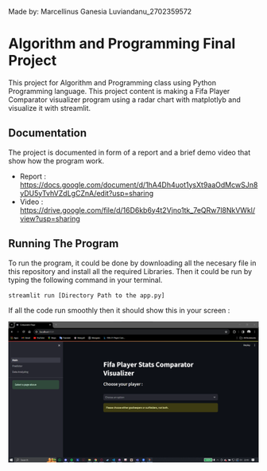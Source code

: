 Made by: Marcellinus Ganesia Luviandanu_2702359572

# Algorithm and Programming Final Project

This project for Algorithm and Programming class using Python Programming language. This project content is making a Fifa Player Comparator visualizer program using a radar chart with matplotlyb and visualize it with streamlit. 


## Documentation

The project is documented in form of a report and a brief demo video that show how the program work.

- Report : https://docs.google.com/document/d/1hA4Dh4uot1ysXt9aaOdMcwSJn8yDU5yTvhVZdLgCZnA/edit?usp=sharing
- Video : https://drive.google.com/file/d/16D6kb6y4t2Vjno1tk_7eQRw7l8NkVWkl/view?usp=sharing


## Running The Program

To run the program, it could be done by downloading all the necesary file in this repository and install all the required Libraries. Then it could be run by typing the following command in your terminal.

```bash
streamlit run [Directory Path to the app.py]
```

If all the code run smoothly then it should show this in your screen :

![Space N = 1000](images/Main.png)
